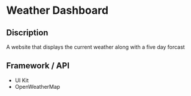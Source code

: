 # Weather Dashboard

## Discription
A website that displays the current weather along with a five day forcast

## Framework / API
- UI Kit
- OpenWeatherMap
